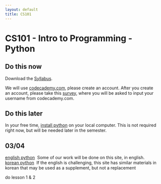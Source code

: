 ```yaml
---
layout: default
title: CS101
---
```


# CS101 - Intro to Programming - Python

## Do this now
Download the [Syllabus](/ggu/CS101.pdf).

We will use [codecademy.com](https://www.codecademy.com), please create an account.
After you create an account, please take this [survey](http://goo.gl/forms/6XSFltmVtg), where you will be asked to input your username from codecademy.com.

## Do this later

In your free time, [install python](https://www.python.org/downloads/) on your local computer.
This is not required right now, but will be needed later in the semester.

## 03/04

[english python](https://www.codecademy.com/learn/python) ­ Some of our work will be done on this site, in english.
[korean python](https://www.codecademy.com/en/tracks/python-ko) ­ If the english is challenging, this site has similar materials in
korean that may be used as a supplement, but not a replacement

do lesson 1 & 2

